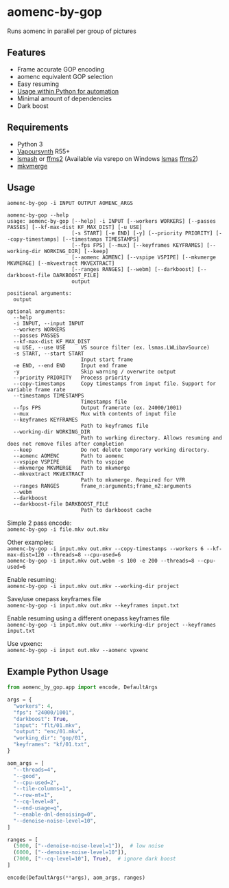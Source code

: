 # aomenc-by-gop

Runs aomenc in parallel per group of pictures

## Features

- Frame accurate GOP encoding
- aomenc equivalent GOP selection
- Easy resuming
- [Usage within Python for automation](#example-python-usage)
- Minimal amount of dependencies
- Dark boost

## Requirements

- Python 3
- [Vapoursynth](http://www.vapoursynth.com/) R55+
- [lsmash](https://github.com/VFR-maniac/L-SMASH-Works) or
  [ffms2](https://github.com/FFMS/ffms2)
  (Available via vsrepo on Windows [lsmas](http://vsdb.top/plugins/lsmas)
  [ffms2](http://vsdb.top/plugins/ffms2))
- [mkvmerge](https://mkvtoolnix.download/)

## Usage

`aomenc-by-gop -i INPUT OUTPUT AOMENC_ARGS`

```
aomenc-by-gop --help
usage: aomenc-by-gop [--help] -i INPUT [--workers WORKERS] [--passes PASSES] [--kf-max-dist KF_MAX_DIST] [-u USE]
                     [-s START] [-e END] [-y] [--priority PRIORITY] [--copy-timestamps] [--timestamps TIMESTAMPS]
                     [--fps FPS] [--mux] [--keyframes KEYFRAMES] [--working-dir WORKING_DIR] [--keep]
                     [--aomenc AOMENC] [--vspipe VSPIPE] [--mkvmerge MKVMERGE] [--mkvextract MKVEXTRACT]
                     [--ranges RANGES] [--webm] [--darkboost] [--darkboost-file DARKBOOST_FILE]
                     output

positional arguments:
  output

optional arguments:
  --help
  -i INPUT, --input INPUT
  --workers WORKERS
  --passes PASSES
  --kf-max-dist KF_MAX_DIST
  -u USE, --use USE     VS source filter (ex. lsmas.LWLibavSource)
  -s START, --start START
                        Input start frame
  -e END, --end END     Input end frame
  -y                    Skip warning / overwrite output
  --priority PRIORITY   Process priority
  --copy-timestamps     Copy timestamps from input file. Support for variable frame rate
  --timestamps TIMESTAMPS
                        Timestamps file
  --fps FPS             Output framerate (ex. 24000/1001)
  --mux                 Mux with contents of input file
  --keyframes KEYFRAMES
                        Path to keyframes file
  --working-dir WORKING_DIR
                        Path to working directory. Allows resuming and does not remove files after completion
  --keep                Do not delete temporary working directory.
  --aomenc AOMENC       Path to aomenc
  --vspipe VSPIPE       Path to vspipe
  --mkvmerge MKVMERGE   Path to mkvmerge
  --mkvextract MKVEXTRACT
                        Path to mkvmerge. Required for VFR
  --ranges RANGES       frame_n:arguments;frame_n2:arguments
  --webm
  --darkboost
  --darkboost-file DARKBOOST_FILE
                        Path to darkboost cache
```

Simple 2 pass encode:  
`aomenc-by-gop -i file.mkv out.mkv`

Other examples:  
`aomenc-by-gop -i input.mkv out.mkv --copy-timestamps --workers 6 --kf-max-dist=120 --threads=8 --cpu-used=6`  
`aomenc-by-gop -i input.mkv out.webm -s 100 -e 200 --threads=8 --cpu-used=6`

Enable resuming:  
`aomenc-by-gop -i input.mkv out.mkv --working-dir project`

Save/use onepass keyframes file  
`aomenc-by-gop -i input.mkv out.mkv --keyframes input.txt`

Enable resuming using a different onepass keyframes file  
`aomenc-by-gop -i input.mkv out.mkv --working-dir project --keyframes input.txt`

Use vpxenc:  
`aomenc-by-gop -i input out.mkv --aomenc vpxenc`

## Example Python Usage

```python
from aomenc_by_gop.app import encode, DefaultArgs

args = {
  "workers": 4,
  "fps": "24000/1001",
  "darkboost": True,
  "input": "flt/01.mkv",
  "output": "enc/01.mkv",
  "working_dir": "gop/01",
  "keyframes": "kf/01.txt",
}

aom_args = [
  "--threads=4",
  "--good",
  "--cpu-used=2",
  "--tile-columns=1",
  "--row-mt=1",
  "--cq-level=8",
  "--end-usage=q",
  "--enable-dnl-denoising=0",
  "--denoise-noise-level=10",
]

ranges = [
  (5000, ["--denoise-noise-level=1"]),  # low noise
  (6000, ["--denoise-noise-level=10"]),
  (7000, ["--cq-level=10"], True),  # ignore dark boost
]

encode(DefaultArgs(**args), aom_args, ranges)
```
